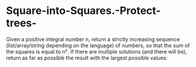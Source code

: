 # Square-into-Squares.-Protect-trees-
Given a positive integral number n, return a strictly increasing sequence (list/array/string depending on the language) of numbers, so that the sum of the squares is equal to n².  If there are multiple solutions (and there will be), return as far as possible the result with the largest possible values:
